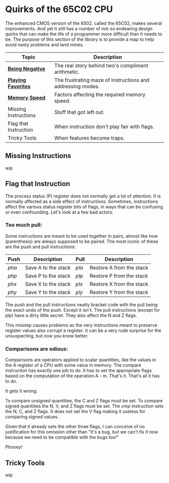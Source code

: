 # Quirks of the 65C02 CPU

The enhanced CMOS version of the 6502. called the 65C02, makes several
improvements. And yet it still has a number of not-so endearing design quirks
that can make the life of a programmer more difficult than it needs to be. The
purpose of this section of the library is to provide a map to help avoid
nasty problems and land mines.

Topic                 | Description
----------------------|-------------------
[**Being Negative**](./negative.md) | The real story behind two's compliment arithmetic.
[**Playing Favorites**](./favorites.md) | The frustrating maze of instructions and addressing modes.
[**Memory Speed**](./memory.md) | Factors affecting the required memory speed.
Missing Instructions  | Stuff that got left out.
Flag that Instruction | When instruction don't play fair with flags.
Tricky Tools          | When features become traps.

## Missing Instructions

wip

## Flag that Instruction

The process status (P) register does not normally get a lot of attention. It
is normally affected as a side effect of instructions. Sometimes, instructions
affect the various status register bits of flags, in ways that can be
confusing or even confounding. Let's look at a few bad actors.

### Too much pull:

Some instructions are meant to be used together in pairs, almost like how
(parenthesis) are always supposed to be paired. The most iconic of these
are the push and pull instructions:

 Push | Description         | Pull  | Description
------|---------------------|-------|---------------------------
_pha_ | Save A to the stack | _pla_ | Restore A from the stack
_php_ | Save P to the stack | _plp_ | Restore P from the stack
_phx_ | Save X to the stack | _plx_ | Restore X from the stack
_phy_ | Save Y to the stack | _ply_ | Restore Y from the stack

The push and the pull instructions neatly bracket code with the pull being
the exact undo of the push. Except it isn't. The pull instructions (except for
plp) have a dirty little secret. They also affect the N and Z flags.

This misstep causes problems as the very instructions meant to preserve
register values also corrupt a register. It can be a very rude surprise for
the unsuspecting, but now you know better.

### Comparisons are odious:

Comparisons are operators applied to scalar quantities, like the values in the
A register of a CPU with some value in memory. The compare instruction has
exactly one job to do. It has to set the appropriate flags based on the
computation of the operation A - m. That's it. That's all it has to do.

It gets it wrong.

To compare unsigned quantities, the C and Z flags must be set. To compare
signed quantities the N, V, and Z flags must be set. The _cmp_ instruction
sets the N, C, and Z flags. It does not set the V flag making it useless
for comparing signed values.

Given that it already sets the other three flags, I can conceive of no
justification for this omission other than "It's a bug, but we can't fix it
now because we need to be compatible with the bugs too!"

Phooey!

## Tricky Tools

wip
